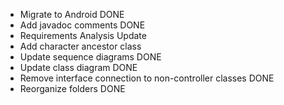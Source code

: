 - Migrate to Android DONE
- Add javadoc comments DONE
- Requirements Analysis Update
- Add character ancestor class
- Update sequence diagrams DONE
- Update class diagram DONE
- Remove interface connection to non-controller classes DONE
- Reorganize folders DONE
